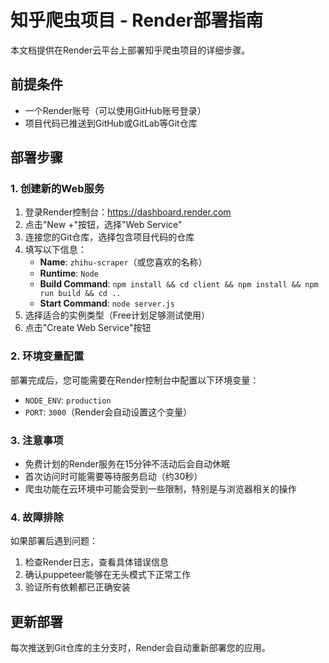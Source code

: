 # 知乎爬虫项目 - Render部署指南

本文档提供在Render云平台上部署知乎爬虫项目的详细步骤。

## 前提条件

- 一个Render账号（可以使用GitHub账号登录）
- 项目代码已推送到GitHub或GitLab等Git仓库

## 部署步骤

### 1. 创建新的Web服务

1. 登录Render控制台：https://dashboard.render.com
2. 点击"New +"按钮，选择"Web Service"
3. 连接您的Git仓库，选择包含项目代码的仓库
4. 填写以下信息：
   - **Name**: `zhihu-scraper`（或您喜欢的名称）
   - **Runtime**: `Node`
   - **Build Command**: `npm install && cd client && npm install && npm run build && cd ..`
   - **Start Command**: `node server.js`
5. 选择适合的实例类型（Free计划足够测试使用）
6. 点击"Create Web Service"按钮

### 2. 环境变量配置

部署完成后，您可能需要在Render控制台中配置以下环境变量：

- `NODE_ENV`: `production`
- `PORT`: `3000`（Render会自动设置这个变量）

### 3. 注意事项

- 免费计划的Render服务在15分钟不活动后会自动休眠
- 首次访问时可能需要等待服务启动（约30秒）
- 爬虫功能在云环境中可能会受到一些限制，特别是与浏览器相关的操作

### 4. 故障排除

如果部署后遇到问题：

1. 检查Render日志，查看具体错误信息
2. 确认puppeteer能够在无头模式下正常工作
3. 验证所有依赖都已正确安装

## 更新部署

每次推送到Git仓库的主分支时，Render会自动重新部署您的应用。 